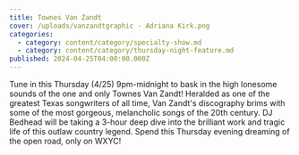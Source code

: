 ```yaml
---
title: Townes Van Zandt
cover: /uploads/vanzandtgraphic - Adriana Kirk.png
categories:
  - category: content/category/specialty-show.md
  - category: content/category/thursday-night-feature.md
published: 2024-04-25T04:00:00.000Z
---
```


Tune in this Thursday (4/25) 9pm-midnight to bask in the high lonesome sounds of the one and only Townes Van Zandt! Heralded as one of the greatest Texas songwriters of all time, Van Zandt's discography brims with some of the most gorgeous, melancholic songs of the 20th century. DJ Bedhead will be taking a 3-hour deep dive into the brilliant work and tragic life of this outlaw country legend. Spend this Thursday evening dreaming of the open road, only on WXYC!
